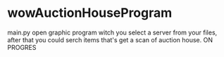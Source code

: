 # wowAuctionHouseProgram
main.py open graphic program witch you select a server from your files, after that you could serch items that's get a scan of auction house. 
ON PROGRES
